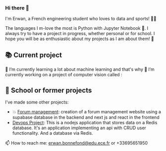 ### Hi there 👋

I'm Erwan, a French engineering student who loves to data and sports! 👩‍💻

The languages I m-love the most is Python with Jupyter Notebook 🐍. I always try to have a project in progress, whether personal or for school. I hope you will be as enthusiastic about my projects as I am about them! 🤩

## 📚 Current project

🌱 I’m currently learning a lot about machine learning and that's why 🔭 I’m currently working on a project of computer vision called : 

## 📌 School or former projects

I've made some other projects:
- 💥 [Forum management](https://github.com/erwan1812/ece-webapp-Bonnefond-Freisz): creation of a forum management website using a supabase database in the backend and next js and react in the frontend
- [Devops Project](https://github.com/erwan1812/ece-devops_project-Bonnefond-Freisz): This is a nodejs application that stores data on a Redis database. It's an application implementing an api with CRUD user functionality. And a database via Redis.


📫 How to reach me: erwan.bonnefond@edu.ece.fr or +33695651950
<!--
**erwan1812/erwan1812** is a ✨ _special_ ✨ repository because its `README.md` (this file) appears on your GitHub profile.

Here are some ideas to get you started:

- 🔭 I’m currently working on ...
- 🌱 I’m currently learning ...
- 👯 I’m looking to collaborate on ...
- 🤔 I’m looking for help with ...
- 💬 Ask me about ...
- 📫 How to reach me: ...
- 😄 Pronouns: ...
- ⚡ Fun fact: ...
-->
